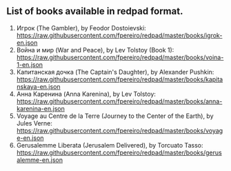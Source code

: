 ## List of books available in redpad format.

1. Игрок (The Gambler), by Feodor Dostoievski: https://raw.githubusercontent.com/fpereiro/redpad/master/books/igrok-en.json
2. Война и мир (War and Peace), by Lev Tolstoy (Book 1): https://raw.githubusercontent.com/fpereiro/redpad/master/books/voina-1-en.json
3. Капитанская дочка (The Captain's Daughter), by Alexander Pushkin: https://raw.githubusercontent.com/fpereiro/redpad/master/books/kapitanskaya-en.json
4. Анна Каренина (Anna Karenina), by Lev Tolstoy: https://raw.githubusercontent.com/fpereiro/redpad/master/books/anna-karenina-en.json
5. Voyage au Centre de la Terre (Journey to the Center of the Earth), by Jules Verne: https://raw.githubusercontent.com/fpereiro/redpad/master/books/voyage-en.json
6. Gerusalemme Liberata (Jerusalem Delivered), by Torcuato Tasso: https://raw.githubusercontent.com/fpereiro/redpad/master/books/gerusalemme-en.json
